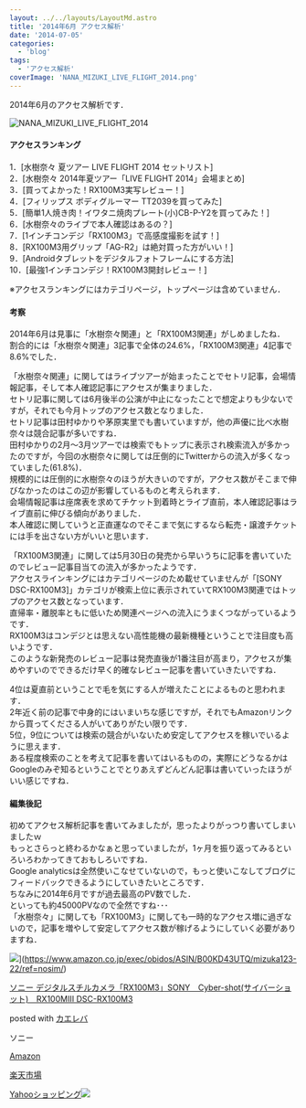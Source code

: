 ```yaml
---
layout: ../../layouts/LayoutMd.astro
title: '2014年6月 アクセス解析'
date: '2014-07-05'
categories:
  - 'blog'
tags:
  - 'アクセス解析'
coverImage: 'NANA_MIZUKI_LIVE_FLIGHT_2014.png'
---
```


2014年6月のアクセス解析です．

![NANA_MIZUKI_LIVE_FLIGHT_2014](/archive/images/NANA_MIZUKI_LIVE_FLIGHT_2014.png 'NANA_MIZUKI_LIVE_FLIGHT_2014')

#### アクセスランキング

1．[水樹奈々 夏ツアー LIVE FLIGHT 2014 セットリスト]  
2．[水樹奈々 2014年夏ツアー「LIVE FLIGHT 2014」会場まとめ]  
3．[買ってよかった！RX100M3実写レビュー！]  
4．[フィリップス ボディグルーマー TT2039を買ってみた]  
5．[簡単1人焼き肉！イワタニ焼肉プレート(小)CB-P-Y2を買ってみた！]  
6．[水樹奈々のライブで本人確認はあるの？]  
7．[1インチコンデジ「RX100M3」で高感度撮影を試す！]  
8．[RX100M3用グリップ「AG-R2」は絶対買った方がいい！]  
9．[Androidタブレットをデジタルフォトフレームにする方法]  
10．[最強1インチコンデジ！RX100M3開封レビュー！]

※アクセスランキングにはカテゴリページ，トップページは含めていません．

#### 考察

2014年6月は見事に「水樹奈々関連」と「RX100M3関連」がしめましたね．  
割合的には「水樹奈々関連」3記事で全体の24.6%，「RX100M3関連」4記事で8.6%でした．

「水樹奈々関連」に関してはライブツアーが始まったことでセトリ記事，会場情報記事，そして本人確認記事にアクセスが集まりました．  
セトリ記事に関しては6月後半の公演が中止になったことで想定よりも少ないですが，それでも今月トップのアクセス数となりました．  
セトリ記事は田村ゆかりや茅原実里でも書いていますが，他の声優に比べ水樹奈々は競合記事が多いですね．  
田村ゆかりの2月～3月ツアーでは検索でもトップに表示され検索流入が多かったのですが，今回の水樹奈々に関しては圧倒的にTwitterからの流入が多くなっていました(61.8%)．  
規模的には圧倒的に水樹奈々のほうが大きいのですが，アクセス数がそこまで伸びなかったのはこの辺が影響しているものと考えられます．  
会場情報記事は座席表を求めてチケット到着時とライブ直前，本人確認記事はライブ直前に伸びる傾向がありました．  
本人確認に関していうと正直運なのでそこまで気にするなら転売・譲渡チケットには手を出さない方がいいと思います．

「RX100M3関連」に関しては5月30日の発売から早いうちに記事を書いていたのでレビュー記事目当ての流入が多かったようです．  
アクセスラインキングにはカテゴリページのため載せていませんが「[SONY DSC-RX100M3]」カテゴリが検索上位に表示されていてRX100M3関連ではトップのアクセス数となっています．  
直帰率・離脱率ともに低いため関連ページへの流入にうまくつながっているようです．  
RX100M3はコンデジとは思えない高性能機の最新機種ということで注目度も高いようです．  
このような新発売のレビュー記事は発売直後が1番注目が高まり，アクセスが集めやすいのでできるだけ早く的確なレビュー記事を書いていきたいですね．

4位は夏直前ということで毛を気にする人が増えたことによるものと思われます．  
2年近く前の記事で中身的にはいまいちな感じですが，それでもAmazonリンクから買ってくださる人がいてありがたい限りです．  
5位，9位については検索の競合がいないため安定してアクセスを稼いでいるように思えます．  
ある程度検索のことを考えて記事を書いてはいるものの，実際にどうなるかはGoogleのみぞ知るということでとりあえずどんどん記事は書いていったほうがいい感じですね．

#### 編集後記

初めてアクセス解析記事を書いてみましたが，思ったよりがっつり書いてしまいましたｗ  
もっとさらっと終わるかなぁと思っていましたが，1ヶ月を振り返ってみるといろいろわかってきておもしろいですね．  
Google analyticsは全然使いこなせていないので，もっと使いこなしてブログにフィードバックできるようにしていきたいところです．  
ちなみに2014年6月ですが過去最高のPV数でした．  
といっても約45000PVなので全然ですね･･･  
「水樹奈々」に関しても「RX100M3」に関しても一時的なアクセス増に過ぎないので，記事を増やして安定してアクセス数が稼げるようにしていく必要がありますね．

![](/archive/images/31WS35Hj9oL._SL160_.jpg)](https://www.amazon.co.jp/exec/obidos/ASIN/B00KD43UTQ/mizuka123-22/ref=nosim/)

[ソニー デジタルスチルカメラ「RX100M3」SONY　Cyber-shot(サイバーショット)　RX100MIII DSC-RX100M3](https://www.amazon.co.jp/exec/obidos/ASIN/B00KD43UTQ/mizuka123-22/ref=nosim/)

posted with [カエレバ](http://kaereba.com)

ソニー

[Amazon](http://www.amazon.co.jp/gp/search?keywords=%83%5C%83j%81%5B%20%83f%83W%83%5E%83%8B%83X%83%60%83%8B%83J%83%81%83%89%81uRX100M3%81vSONY%81%40Cyber-shot%28%83T%83C%83o%81%5B%83V%83%87%83b%83g%29%81%40RX100MIII%20DSC-RX100M3&__mk_ja_JP=%83J%83%5E%83J%83i&tag=mizuka123-22 'アマゾン')

[楽天市場](http://hb.afl.rakuten.co.jp/hgc/032b53ee.4b34c5ee.0f4a541e.f440145e/?pc=http%3A%2F%2Fsearch.rakuten.co.jp%2Fsearch%2Fmall%2F%25E3%2582%25BD%25E3%2583%258B%25E3%2583%25BC%2520%25E3%2583%2587%25E3%2582%25B8%25E3%2582%25BF%25E3%2583%25AB%25E3%2582%25B9%25E3%2583%2581%25E3%2583%25AB%25E3%2582%25AB%25E3%2583%25A1%25E3%2583%25A9%25E3%2580%258CRX100M3%25E3%2580%258DSONY%25E3%2580%2580Cyber-shot%2528%25E3%2582%25B5%25E3%2582%25A4%25E3%2583%2590%25E3%2583%25BC%25E3%2582%25B7%25E3%2583%25A7%25E3%2583%2583%25E3%2583%2588%2529%25E3%2580%2580RX100MIII%2520DSC-RX100M3%2F-%2Ff.1-p.1-s.1-sf.0-st.A-v.2%3Fx%3D0%26scid%3Daf_ich_link_urltxt%26m%3Dhttp%3A%2F%2Fm.rakuten.co.jp%2F '楽天市場')

[Yahooショッピング![](//ad.jp.ap.valuecommerce.com/servlet/gifbanner?sid=3066752&pid=881990642)](//ck.jp.ap.valuecommerce.com/servlet/referral?sid=3066752&pid=881990642&vc_url=http%3A%2F%2Fshopping.search.yahoo.co.jp%2Fsearch%3FuIv%3Don%26ei%3DUTF-8%26tab_ex%3Dcommerce%26slider%3D0%26va%3D%25E3%2582%25BD%25E3%2583%258B%25E3%2583%25BC%2520%25E3%2583%2587%25E3%2582%25B8%25E3%2582%25BF%25E3%2583%25AB%25E3%2582%25B9%25E3%2583%2581%25E3%2583%25AB%25E3%2582%25AB%25E3%2583%25A1%25E3%2583%25A9%25E3%2580%258CRX100M3%25E3%2580%258DSONY%25E3%2580%2580Cyber-shot%2528%25E3%2582%25B5%25E3%2582%25A4%25E3%2583%2590%25E3%2583%25BC%25E3%2582%25B7%25E3%2583%25A7%25E3%2583%2583%25E3%2583%2588%2529%25E3%2580%2580RX100MIII%2520DSC-RX100M3 'Yahooショッピング')
